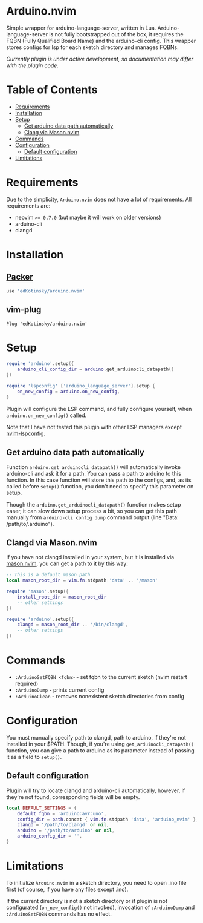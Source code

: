# Arduino.nvim

Simple wrapper for arduino-language-server, written in Lua.
Arduino-language-server is not fully bootstrapped out of the box,
it requires the FQBN (Fully Qualified Board Name) and the 
arduino-cli config. This wrapper stores configs for lsp for each
sketch directory and manages FQBNs.

*Currently plugin is under active development, 
so documentation may differ with the plugin code.*

# Table of Contents

- [Requirements](#requirements)
- [Installation](#installation)
- [Setup](#setup)
    - [Get arduino data path automatically](#get-arduino-data-path-automatically)
    - [Clang via Mason.nvim](#clang-via-mason.nvim)
- [Commands](#commands)
- [Configuration](#configuration)
    - [Default configuration](#default-configuration)
- [Limitations](#limitations)

# Requirements

Due to the simplicity, `Arduino.nvim` does not have a lot of requirements.
All requirements are:

- neovim `>= 0.7.0` (but maybe it will work on older versions)
- arduino-cli
- clangd

# Installation

## [Packer](https://github.com/wbthomason/packer.nvim)

```lua
use 'edKotinsky/arduino.nvim'
```

## vim-plug

```vim
Plug 'edKotinsky/arduino.nvim'
```

# Setup

```lua
require 'arduino'.setup({
    arduino_cli_config_dir = arduino.get_arduinocli_datapath()
})
```

```lua
require 'lspconfig' ['arduino_language_server'].setup {
    on_new_config = arduino.on_new_config,
}
```

Plugin will configure the LSP command, and fully configure yourself,
when `arduino.on_new_config()` called.

Note that I have not tested this plugin with other LSP managers 
except [nvim-lspconfig](https://github.com/neovim/nvim-lspconfig/).

## Get arduino data path automatically

Function `arduino.get_arduinocli_datapath()` will automatically invoke
arduino-cli and ask it for a path. You can pass a path to arduino
to this function. In this case function will store this path
to the configs, and, as its called before `setup()` function, you 
don't need to specify this parameter on setup.

Though the `arduino.get_arduinocli_datapath()` function
makes setup easer, it can slow down setup process a bit,
so you can get this path manually from `arduino-cli config dump`
command output (line "Data: /path/to/.arduino"). 

## Clangd via Mason.nvim

If you have not clangd installed in your system, but it is installed via
[mason.nvim](https://github.com/williamboman/mason.nvim), you can get a 
path to it by this way:

```lua
-- This is a default mason path
local mason_root_dir = vim.fn.stdpath 'data' .. '/mason'

require 'mason'.setup({
    install_root_dir = mason_root_dir
    -- other settings
})

require 'arduino'.setup({
    clangd = mason_root_dir .. '/bin/clangd',
    -- other settings
})
```

# Commands

- `:ArduinoSetFQBN <fqbn>` - set fqbn to the current sketch 
(nvim restart required)
- `:ArduinoDump` - prints current config
- `:ArduinoClean` - removes nonexistent sketch directories from config

# Configuration

You must manually specify path to clangd, path to arduino, if they're
not installed in your $PATH. Though, if you're using 
`get_arduinocli_datapath()` function, you can give a path to arduino as
its parameter instead of passing it as a field to `setup()`.

## Default configuration

Plugin will try to locate clangd and arduino-cli automatically,
however, if they're not found, corresponding fields will be empty.

```lua
local DEFAULT_SETTINGS = {
    default_fqbn = 'arduino:avr:uno',
    config_dir = path.concat { vim.fn.stdpath 'data', 'arduino_nvim' },
    clangd = '/path/to/clangd' or nil,
    arduino = '/path/to/arduino' or nil,
    arduino_config_dir = '',
}
```

# Limitations

To initialize `Arduino.nvim` in a sketch directory, you need to
open .ino file first (of course, if you have any files except .ino).

If the current directory is not a sketch directory or if plugin is
not configurated (`on_new_config()` not invoked), invocation of
`:ArduinoDump` and `:ArduinoSetFQBN` commands has no effect.

